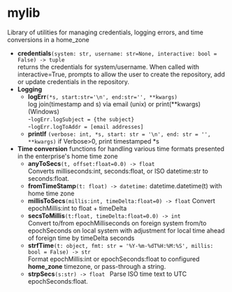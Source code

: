 # mylib
Library of utilities for managing credentials, logging errors, and time conversions in a home_zone

- **credentials**`(system: str, username: str=None, interactive: bool = False) -> tuple`  
    returns the credentials for system/username.
    When called with interactive=True, prompts to allow the user to create the repository, add or update credentials
    in the repository.
- **Logging**
    - **logErr**`(*s, start:str='\n', end:str='', **kwargs)`  
      log join(timestamp and s) via email (unix) or print(**kwargs) (Windows)  
      -`logErr.logSubject = {the subject}`  
      -`logErr.logToAddr = [email addresses]`
    - **printIf** `(verbose: int, *s, start: str = '\n', end: str = '', **kwargs)`
      if Verbose>0, print timestamped *s
- **Time conversion** functions for handling various time formats presented in the
enterprise's home time zone
    - **anyToSecs**`(t, offset:float=0.0) -> float`  
      Converts milliseconds:int, seconds:float, or ISO datetime:str to seconds:float.
    - **fromTimeStamp**`(t: float) -> datetime:`
      datetime.datetime(t) with home time zone
    - **millisToSecs**`(millis:int, timeDelta:float=0) -> float`
      Convert epochMillis:int to float + timeDelta
    - **secsToMillis**`(t:float, timeDelta:float=0.0) -> int`  
      Convert to/from epochMilliseconds on foreign system from/to epochSeconds on local system
      with adjustment for local time ahead of foreign time by timeDelta seconds
    - **strfTime**`(t: object, fmt: str = '%Y-%m-%dT%H:%M:%S', millis: bool = False) -> str`  
      Format epochMillis:int or epochSeconds:float to configured **home_zone** 
      timezone, or pass-through a string.
    - **strpSecs**`(s:str) -> float ` 
      Parse ISO time text to UTC epochSeconds:float.
